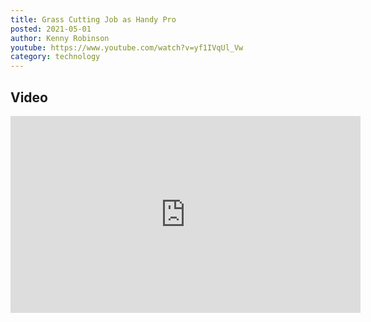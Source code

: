 ```yaml
---
title: Grass Cutting Job as Handy Pro
posted: 2021-05-01
author: Kenny Robinson
youtube: https://www.youtube.com/watch?v=yf1IVqUl_Vw
category: technology
---
```


## Video

<iframe width="560" height="315" src="https://www.youtube.com/embed/yf1IVqUl_Vw" frameborder="0" allow="autoplay; encrypted-media" allowfullscreen class="youtube"></iframe>

